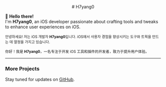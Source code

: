<div align="center">
# H7yang0  
</div>

👋 **Hello there!**  
I'm **H7yang0**, an iOS developer passionate about crafting tools and tweaks to enhance user experiences on iOS.  

<sub>안녕하세요! 저는 iOS 개발자 **H7yang0**입니다. iOS에서 사용자 경험을 향상시키는 도구와 트윅을 만드는 데 열정을 가지고 있습니다.</sub>  

<sub>你好！我是 **H7yang0**，一名专注于开发 iOS 工具和插件的开发者，致力于提升用户体验。</sub>  

---

### More Projects  
Stay tuned for updates on [GitHub](https://github.com/H7ang0).  
